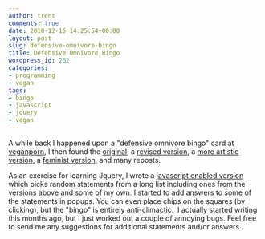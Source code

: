 ```yaml
---
author: trent
comments: true
date: 2010-12-15 14:25:54+00:00
layout: post
slug: defensive-omnivore-bingo
title: Defensive Omnivore Bingo
wordpress_id: 262
categories:
- programming
- vegan
tags:
- bingo
- javascript
- jquery
- vegan
---
```


A while back I happened upon a "defensive omnivore bingo" card at [veganporn](http://www.veganporn.com/1052300484/Defensive-Omnivore-Bingo), I then found the [original](http://www.postpunkkitchen.com/forum/viewtopic.php?pid=2053258#p2053087), a [revised version](http://www.easyvegan.info/2009/12/15/defensive-omnivore-bingo-2/), a [more artistic version](http://www.messyvegetariancook.com/2010/03/12/five-ridiculous-things-people-say-to-vegans/), a [feminist version](http://www.easyvegan.info/2009/12/16/anti-feminist-vegetarian-bingo/), and many reposts.

As an exercise for learning Jquery, I wrote a [javascript enabled version](http://www.veganmilitia.org/bingo/) which picks random statements from a long list including ones from the versions above and some of my own. I started to add answers to some of the statements in popups.  You can even place chips on the squares (by clicking), but the "bingo" is entirely anti-climactic.  I actually started writing this months ago, but I just worked out a couple of annoying bugs. Feel free to send me any suggestions for additional statements and/or answers.

